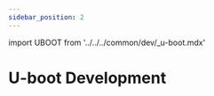 ```yaml
---
sidebar_position: 2
---
```


import UBOOT from '../../../common/dev/\_u-boot.mdx'

# U-boot Development

<UBOOT model="Radxa ROCK 5 ITX" profile="rknext" product="rock-5itx"/>
